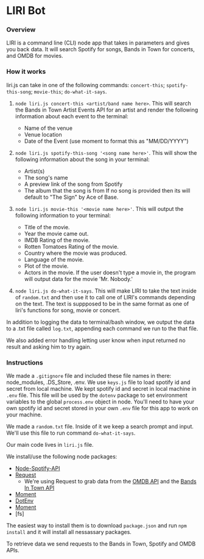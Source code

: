 # LIRI Bot

### Overview
LIRI is a command line (CLI) node app that takes in parameters and gives you back data. It will search Spotify for songs, Bands in Town for concerts, and OMDB for movies.

### How it works
liri.js can take in one of the following commands: `concert-this`; `spotify-this-song`; `movie-this`; `do-what-it-says`. 

1. `node liri.js concert-this <artist/band name here>`. This will search the Bands in Town Artist Events API for an artist and render the following information about each event to the terminal:
     * Name of the venue
     * Venue location
     * Date of the Event (use moment to format this as "MM/DD/YYYY")

2. `node liri.js spotify-this-song '<song name here>'`. This will show the following information about the song in your terminal:
     * Artist(s)
     * The song's name
     * A preview link of the song from Spotify
     * The album that the song is from
If no song is provided then its will default to "The Sign" by Ace of Base.

3. `node liri.js movie-this '<movie name here>'`. This will output the following information to your terminal:
      * Title of the movie.
      * Year the movie came out.
      * IMDB Rating of the movie.
      * Rotten Tomatoes Rating of the movie.
      * Country where the movie was produced.
      * Language of the movie.
      * Plot of the movie.
      * Actors in the movie.
If the user doesn't type a movie in, the program will output data for the movie 'Mr. Nobody.'

4. `node liri.js do-what-it-says`. This will make LIRI to take the text inside of `random.txt` and then use it to call one of LIRI's commands depending on the text. The text is suppposed to be in the same format as one of liri's functions for song, movie or concert.

In addition to logging the data to terminal/bash window, we output the data to a .txt file called `log.txt`, appending each command we run to the that file. 

We also added error handling letting user know when input returned no result and asking him to try again. 

### Instructions

We made a `.gitignore` file and included these file names in there: node_modules, .DS_Store, .env. We use `keys.js` file to load spotify id and secret from local machine. We kept spotify id and secret in local machine in `.env` file. This file will be used by the `dotenv` package to set environment variables to the global `process.env` object in node. You'll need to have your own spotify id and secret stored in your own `.env` file for this app to work on your machine. 

We made a `random.txt` file. Inside of it we keep a search prompt and input. We'll use this file to run command `do-what-it-says`.

Our main code lives in `liri.js` file.

We install/use the following node packages:
   * [Node-Spotify-API](https://www.npmjs.com/package/node-spotify-api)
   * [Request](https://www.npmjs.com/package/request)
     * We're using Request to grab data from the [OMDB API](http://www.omdbapi.com) and the [Bands In Town API](http://www.artists.bandsintown.com/bandsintown-api)
   * [Moment](https://www.npmjs.com/package/moment)
   * [DotEnv](https://www.npmjs.com/package/dotenv)
   * [Moment](https://www.npmjs.com/package/moment)
   * [fs]

The easiest way to install them is to download `package.json` and run `npm install` and it will install all nessassary packages. 

To retrieve data we send requests to the Bands in Town, Spotify and OMDB APIs. 
